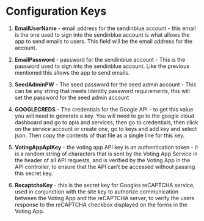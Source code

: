 # Configuration Keys

1. **EmailUserName** - email address for the sendinblue account - this email is the one used to sign into the sendinblue account is what allows the app to send emails to users. This field will be the email address for the account.

2. **EmailPassword** - password for the sendinblue account - This is the password used to sign into the sendinblue account.  Like the previous mentioned this allows the app to send emails.

3. **SeedAdminPW** - The seed password for the seed admin account - This can be any string that meets Identity password requirements, this will set the password for the seed admin account

4. **GOOGLECREDS** - The credentials for the Google API - to get this value you will need to generate a key. You will need to go to the google cloud dashboard and go to apis and services, then go to credentials, then click on the service account or create one, go to keys and add key and select json. Then copy the contents of that file as a single line for this key.

5. **VotingAppApiKey** - the voting app API key is an authentication token - it is a random string of characters that is sent by the Voting App Service in the header of all API requests, and is verified by the Voting App in the API controller, to ensure that the API can’t be accessed without passing  this secret key.

6. **RecaptchaKey** - this is the secret key for Googles reCAPTCHA service, used in conjunction with the site key to authorize communication between the Voting App and the reCAPTCHA server, to verify the users response to the reCAPTCHA checkbox displayed on the forms in the Voting App.


